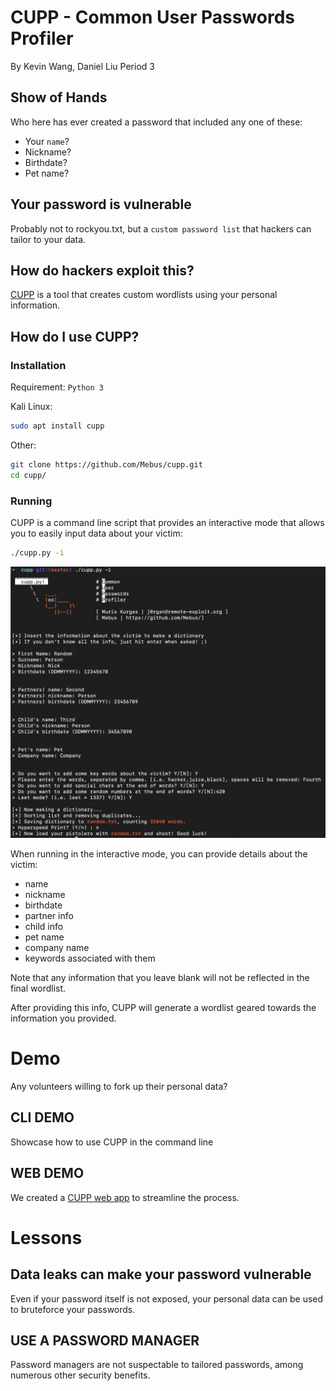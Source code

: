 # CUPP - Common User Passwords Profiler
By Kevin Wang, Daniel Liu
Period 3

## Show of Hands
Who here has ever created a password that included any one of these:
* Your `name`?
* Nickname?
* Birthdate?
* Pet name?

## Your password is vulnerable
Probably not to rockyou.txt, but a `custom password list` that hackers can tailor to your data.

## How do hackers exploit this?
[CUPP](https://github.com/Mebus/cupp) is a tool that creates custom wordlists using your personal information.

## How do I use CUPP?

### Installation
Requirement: `Python 3`

Kali Linux:
```bash
sudo apt install cupp
```

Other:

```bash
git clone https://github.com/Mebus/cupp.git
cd cupp/
```

### Running
CUPP is a command line script that provides an interactive mode that allows you to easily input data about your victim:

```bash
./cupp.py -i
```
![cupp interactive mode](cupp.png "interactive")


When running in the interactive mode, you can provide details about the victim:

* name
* nickname
* birthdate
* partner info
* child info
* pet name
* company name
* keywords associated with them

Note that any information that you leave blank will not be reflected in the final wordlist.

After providing this info, CUPP will generate a wordlist geared towards the  information you provided.

# Demo
Any volunteers willing to fork up their personal data?

## CLI DEMO
Showcase how to use CUPP in the command line

## WEB DEMO
We created a [CUPP web app]() to streamline the process.

# Lessons

## Data leaks can make your password vulnerable
Even if your password itself is not exposed, your personal data can be used to bruteforce your passwords.

## USE A PASSWORD MANAGER
Password managers are not suspectable to tailored passwords, among numerous other security benefits.

